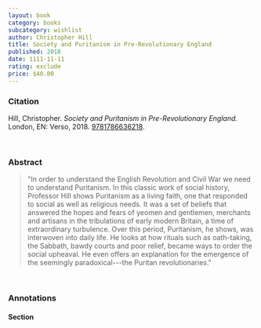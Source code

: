 ```yaml
---
layout: book
category: books
subcategory: wishlist
author: Christopher Hill
title: Society and Puritanism in Pre-Revolutionary England
published: 2018
date: 1111-11-11
rating: exclude
price: $40.00
---
```


### Citation

Hill, Christopher. *Society and Puritanism in Pre-Revolutionary England.* London, EN: Verso, 2018. [9781786636218](https://www.versobooks.com/en-ca/products/676-society-and-puritanism-in-pre-revolutionary-england).

<br>

### Abstract

> "In order to understand the English Revolution and Civil War we need to understand Puritanism. In this classic work of social history, Professor Hill shows Puritanism as a living faith, one that responded to social as well as religious needs. It was a set of beliefs that answered the hopes and fears of yeomen and gentlemen, merchants and artisans in the tribulations of early modern Britain, a time of extraordinary turbulence. Over this period, Puritanism, he shows, was interwoven into daily life. He looks at how rituals such as oath-taking, the Sabbath, bawdy courts and poor relief, became ways to order the social upheaval. He even offers an explanation for the emergence of the seemingly paradoxical---the Puritan revolutionaries."

<br>

### Annotations

#### Section

<br>
